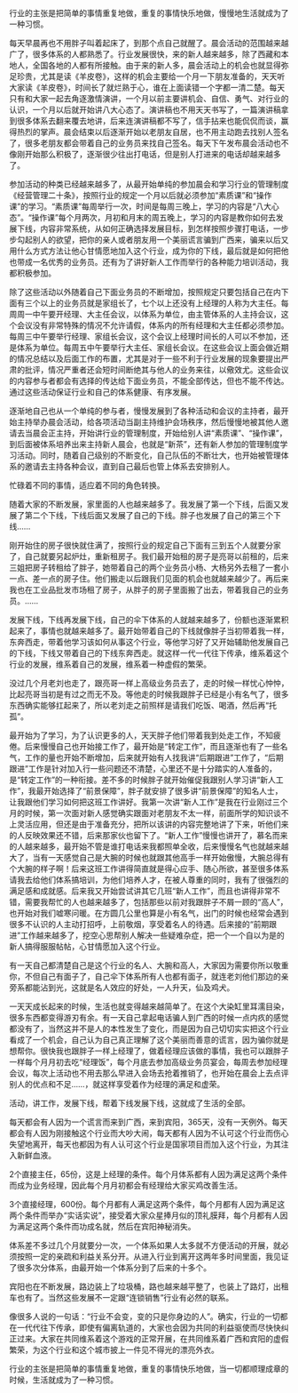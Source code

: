 行业的主张是把简单的事情重复地做，重复的事情快乐地做，慢慢地生活就成为了一种习惯。

每天早晨再也不用胖子叫着起床了，到那个点自己就醒了。晨会活动的范围越来越广了，很多体系的人都熟悉了。行业发展很快，来的新人越来越多，除了西藏和本地人，全国各地的人都有所接触。由于来的新人多，晨会活动上的机会也就显得弥足珍贵，尤其是读《羊皮卷》，这样的机会主要给一个月一下朋友准备的，天天听大家读《羊皮卷》，时间长了就烂熟于心，谁在上面读错一个字都一清二楚。每天只有和大家一起去角逐激情演讲，一个月以前主要讲机会、自信、勇气、对行业的认识，一个月以后就开始讲八大心态了。演讲稿也不用天天书写了，一篇演讲稿拿到很多体系去翻来覆去地讲，后来连演讲稿都不写了，信手拈来也能侃侃而谈，赢得热烈的掌声。晨会结束以后逐渐开始以老朋友自居，也不用主动跑去找别人签名了，很多老朋友都会带着自己的业务员来找自己签名。每天下午发布晨会活动也不像刚开始那么积极了，逐渐很少往出打电话，但是别人打进来的电话却越来越多了。

参加活动的种类已经越来越多了，从最开始单纯的参加晨会和学习行业的管理制度《经营管理二十条》，按照行业的规定一个月以后就必须参加“素质课”和“操作课”的学习。“素质课”每周举行一次，时间是每周三晚上，学习的内容是“八大心态”。“操作课”每个月两次，月初和月末的周五晚上，学习的内容是教你如何去发展下线，内容非常系统，从如何正确选择发展目标，到怎样按照步骤打电话，一步步勾起别人的欲望，把你的亲人或者朋友用一个美丽谎言骗到广西来，骗来以后又用什么方式方法让他心甘情愿地加入这个行业，成为你的下线，最后就是如何把他也带成一名优秀的业务员。还有为了讲好新人工作而举行的各种能力培训活动，我都积极参加。

除了这些活动以外随着自己下面业务员的不断增加，按照规定只要包括自己在内下面有三个以上的业务员就是家组长了，七个以上还没有上经理的人称为大主任。每周周一中午要开经理、大主任会议，以体系为单位，由主管体系的人主持会议，这个会议没有非常特殊的情况不允许请假，体系内的所有经理和大主任都必须参加。每周三中午要举行经理、家组长会议，这个会议上经理时间长的人可以不参加，还是体系为单位。每周五中午要举行大主任、家组长会议。在这些会议上面会做近期的情况总结以及后面工作的布置，尤其是对于一些不利于行业发展的现象要提出严肃的批评，情况严重者还会短时间断绝其与他人的业务来往，以儆效尤。这些会议的内容参与者都会有选择的传达给下面业务员，不能全部传达，但也不能不传达。通过这些活动保证行业和自己的体系健康、有序发展。

逐渐地自己也从一个单纯的参与者，慢慢发展到了各种活动和会议的主持者，最开始主持举办晨会活动，给各项活动当副主持维护会场秩序，然后慢慢地被其他人邀请去当晨会正主持，开始讲行业的管理制度，开始给别人讲“素质课”、“操作课”，到后面被体系培养出来主持新人晨会，也就是“新茶”，还有新人参加的管理制度学习活动。同时，随着自己级别的不断变化，自己队伍的不断壮大，也开始被管理体系的邀请去主持各种会议，直到自己最后也管上体系去安排别人。

忙碌着不同的事情，适应着不同的角色转换。

随着大家的不断发展，家里面的人也越来越多了。我发展了第一个下线，后面又发展了第二个下线，下线后面又发展了自己的下线。胖子也发展了自己的第三个下线……

刚开始住的房子很快就住满了，按照行业的规定自己下面有三到五个人就要分家了，自己就要另起炉灶，重新租房子。我们最开始租的房子是亮哥以前租的，后来三姐把房子转租给了胖子，她带着自己的两个业务员小杨、大杨另外去租了一套小一点、差一点的房子住。他们搬走以后跟我们见面的机会也就越来越少了。再后来我也在工业品批发市场租了房子，从胖子的房子里面搬了出去，带着我自己的业务员。……

发展下线，下线再发展下线，自己的伞下体系的人就越来越多了，份额也逐渐累积起来了，事情也就越来越多了。最开始带着自己的下线就像胖子当初带着我一样，东奔西走，带着他学习该如何从事这个行业，等他学习好了又开始辅助他发展自己的下线，下线又带着自己的下线东奔西走。就这样一代一代往下传承，维系着这个行业的发展，维系着自己的发展，维系着一种虚假的繁荣。

没过几个月老刘也走了，跟亮哥一样上高级业务员去了，走的时候一样忧心忡忡，比起亮哥当初是有过之而无不及。等他走的时候我跟胖子已经是小有名气了，很多东西确实能够扛起来了，所以老刘走之前照样是请我们吃饭、喝酒，然后再“托孤”。

最开始为了学习，为了认识更多的人，天天胖子他们带着我到处走工作，不知疲倦。后来慢慢自己也开始接工作了，最开始是“转定工作”，而且逐渐也有了一些名气，工作的量也开始不断增加，后来就开始有人找我讲“后期跟进”工作了，“后期跟进”工作是针对加入行一些问题还不清楚，心里还不是十分踏实的人准备的，是“转定工作”的一种衔接。差不多的时候胖子就开始催促我跟别人学习讲“新人工作”，我最开始选择了“前景保障”，胖子就安排了很多讲“前景保障”的知名人士，让我跟他们学习如何把这班工作讲好。我第一次讲“新人工作”是我在行业刚过三个月的时候，第一次面对新人感觉确实跟面对老朋友不太一样，前面所学的知识谈不上灵活应用，但还是由于准备充分，把所以该讲的内容完整地讲了下来，听他们来的人反映效果还不错，后来那家伙也留下了。“新人工作”慢慢也讲开了，慕名而来的人越来越多，最开始不管是谁打电话来我都照单全收，后来慢慢名气也就越来越大了，当有一天感觉自己是大腕的时候也就跟其他高手一样开始傲慢，大腕总得有个大腕的样子啊！后来这班工作讲得简直就是得心应手、随心所欲，甚至很多体系请我去给他们体系搞培训，为他们培养人才，在被人尊重的同时，我有了很强烈的满足感和成就感。后来我又开始尝试讲其它几班“新人工作”，而且也讲得非常不错，需要我帮忙的人也越来越多了，包括那些以前对我跟胖子不屑一顾的“高人”，也开始对我们嘘寒问暖。在方圆几公里也算是小有名气，出门的时候也经常会遇到很多不认识的人主动打招呼，上前敬烟，享受着名人的待遇。后来接的“前期跟进”工作越来越多了，挖空心思帮别人解决一些疑难杂症，把一个一个自以为是的新人搞得服服帖帖，心甘情愿加入这个行业。

有一天自己都清楚自己是这个行业的名人、大腕和高人，大家因为需要你所以敬重你，不但自己有面子了，自己伞下体系所有人也都有面子，就连老刘他们那边的亲旁系都能沾到光，这就是名人效应的好处，一人升天，仙及鸡犬。

一天天成长起来的时候，生活也就变得越来越简单了。在这个大染缸里耳濡目染，很多东西都变得游刃有余。有一天自己拿起电话骗人到广西的时候一点内疚的感觉都没有了，当然这并不是人的本性发生了变化，而是因为自己切切实实把这个行业看成了一个机会，自己认为自己真正理解了这个美丽而善意的谎言，因为骗你就是想帮你。很快我也跟胖子一样上经理了，做着经理应该做的事情，我也可以跟胖子一样每个月月初去吃“经理饭”，每个月底去参加高级业务员宴会，每周去参加经理会议，每次上活动也不用去那么早进入会场去抢着推销了，也开始在晨会上去点评别人的优点和不足……，就这样享受着作为经理的满足和虚荣。

活动，讲工作，发展下线，帮着下线发展下线，这就成了生活的全部。

每天都会有人因为一个谎言而来到广西，来到宾阳，365天，没有一天例外。每天都会有人因为刚接触这个行业而大吵大闹，每天都有人因为不认可这个行业而伤心失望地离开，每天也都因为有人认可这个行业是国家项目而加入这个行业，为其注入新鲜血液。

2个直接主任，65份，这是上经理的条件。每个月体系都有人因为满足这两个条件而成为业务经理，因此每个月月初都会有经理给大家买鸡改善生活。

3个直接经理，600份。每个月都有人满足这两个条件，每个月都有人因为满足这两个条件而举办“实话实说”，接受着大家众星捧月似的顶礼膜拜，每个月都有人因为满足这两个条件而功成名就，然后在宾阳神秘消失。

体系差不多过几个月就要分一次，一个体系如果人太多就不方便活动的开展，就必须按照一定的亲疏和利益关系分开。从进入行业到离开这两年多时间里面，我见证了很多次分体系，由最开始一个体系分到了后来的十多个。

宾阳也在不断发展，路边装上了垃圾桶，路也越来越平整了，也装上了路灯，出租车也有了。当然这些发展不一定跟“连锁销售”行业有必然的联系。

像很多人说的一句话：“行业不会变，变的只是你身边的人”。确实，行业的一切都在一代代往下传承，即使有偏离轨道的，大家也会因为共同的利益驱使而尽快快纠正过来。大家在共同维系着这个游戏的正常开展，在共同维系着广西和宾阳的虚假繁荣，为这个行业和这个城市披上一件见不得光的漂亮外衣。

行业的主张是把简单的事情重复地做，重复的事情快乐地做，当一切都顺理成章的时候，生活就成为了一种习惯。
